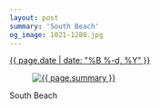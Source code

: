 ```yaml
---
layout: post
summary: 'South Beach'
og_image: 1021-1280.jpg
---
```


<p>
 <time>
  <a href="/1021">
   {{ page.date | date: "%B %-d, %Y" }}
  </a>
 </time>
 <a href="/1021">
  <figure data-taken="10/25/2019">
   <img alt="{{ page.summary }}" sizes="(min-width: 700px) 50vw, calc(100vw - 2rem)" src="{{ site.assets_url }}/1021-640.jpg" srcset="{{ site.assets_url }}/1021-320.jpg 320w, {{ site.assets_url }}/1021-640.jpg 640w, {{ site.assets_url }}/1021-960.jpg 960w, {{ site.assets_url }}/1021-1280.jpg 1280w"/>
  </figure>
 </a>
 <span>
  South Beach
 </span>
</p>
